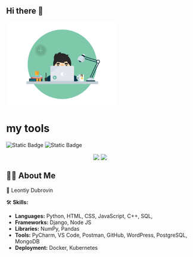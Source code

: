 ## Hi there 👋

<img src="https://github.com/Leon-Dubrovin/Leon-Dubrovin/blob/main/proger.gif" alt="The Unlimited" width = "300">

# my tools
![Static Badge](https://img.shields.io/badge/py-python-blue?logo=python)
![Static Badge](https://img.shields.io/badge/django-black?logo=django&logoColor=orange)

<p align="center">
    <img align="center" src="https://github-readme-stats.vercel.app/api?username=Leon-Dubrovin&show_icons=true&hide_border=true&title_color=94b4a4&amp&icon_color=FFFFFF&amp&text_color=FFFFFF&amp&bg_color=000000&count_private=true&include_all_commits=true"/>
    <img align="center" height="195px" src="https://github-readme-stats.vercel.app/api/top-langs/?username=Leon-Dubrovin&text_color=FFFFFF&bg_color=000000&title_color=94b4a4&langs_count=15&layout=compact&hide_border=true" />
</p>

## 🙋‍♂️ About Me

🚀 Leontiy Dubrovin  

🛠️ **Skills:**
- **Languages:** Python, HTML, CSS, JavaScript, C++, SQL, 
- **Frameworks:** Django, Node JS
- **Libraries:** NumPy, Pandas
- **Tools:** PyCharm, VS Code, Postman, GitHub, WordPress, PostgreSQL, MongoDB
- **Deployment:** Docker, Kubernetes
